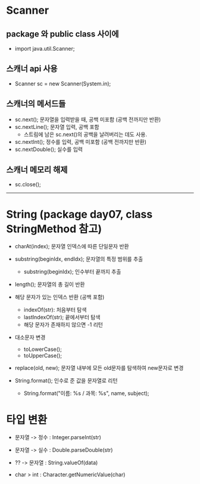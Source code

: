 # Scanner

## package 와 public class 사이에
+ import java.util.Scanner;

## 스캐너 api 사용
+ Scanner sc = new Scanner(System.in);

## 스캐너의 메서드들
+ sc.next(); 문자열을 입력받을 때, 공백 미포함 (공백 전까지만 반환)
+ sc.nextLine(); 문자열 입력, 공백 포함
   - 스트림에 남은 sc.next()의 공백을 날려버리는 데도 사용.
+ sc.nextInt(); 정수를 입력, 공백 미포함 (공백 전까지만 반환)
+ sc.nextDouble(); 실수를 입력

## 스캐너 메모리 해제
+ sc.close(); 

----------------------------------------------------------------------

# String (package day07, class StringMethod 참고)
+ charAt(index); 문자열 인덱스에 따른 단일문자 반환

+ substring(beginIdx, endIdx); 문자열의 특정 범위를 추출
   - substring(beginIdx); 인수부터 끝까지 추출

+ length(); 문자열의 총 길이 반환

+ 해당 문자가 있는 인덱스 반환 (공백 포함)
   - indexOf(str): 처음부터 탐색
   - lastIndexOf(str); 끝에서부터 탐색 
   - 해당 문자가 존재하지 않으면 -1 리턴

+ 대소문자 변경
  - toLowerCase();
  - toUpperCase();

+ replace(old, new); 문자열 내부에 모든 old문자를 탐색하여 new문자로 변경

+ String.format(); 인수로 준 값을 문자열로 리턴
  - String.format("이름: %s / 과목: %s", name, subject);

# 타입 변환
  - 문자열 -> 정수 : Integer.parseInt(str)
  - 문자열 -> 실수 : Double.parseDouble(str)
  - ??   -> 문자열 : String.valueOf(data)

  - char > int : Character.getNumericValue(char)
